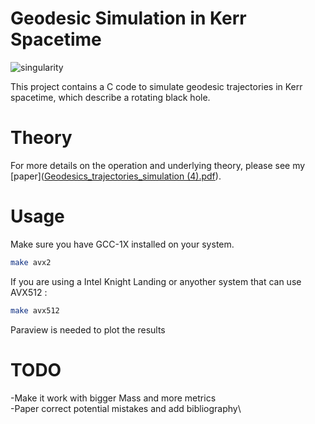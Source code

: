 # Geodesic Simulation in Kerr Spacetime

![singularity](https://github.com/at0m741/Kerr_Geodesics/assets/20189027/77c3b1ed-d70e-4319-81d4-32004044a585)

This project contains a C code to simulate geodesic trajectories in Kerr spacetime, which describe a rotating black hole.

# Theory
For more details on the operation and underlying theory, please see my [paper]([Geodesics_trajectories_simulation (4).pdf](https://github.com/at0m741/Kerr_Geodesics/blob/main/Geodesics_trajectories_simulation%20(4).pdf)).

# Usage
Make sure you have GCC-1X installed on your system.
```bash
make avx2
```
If you are using a Intel Knight Landing or anyother system that can use AVX512 :
```bash
make avx512
```
Paraview is needed to plot the results


# TODO

-Make it work with bigger Mass and more metrics \
-Paper correct potential mistakes and add bibliography\


